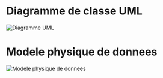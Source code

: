# Diagramme de classe UML 
![Diagramme UML](/Users/Leixia/Desktop/Projet6_PayMyBudy_Hiff_Lea/DUML.jpg)

# Modele physique de donnees 
![Modele physique de donnees](/Users/Leixia/Desktop/Projet6_PayMyBudy_Hiff_Lea/MPDD.jpg)
